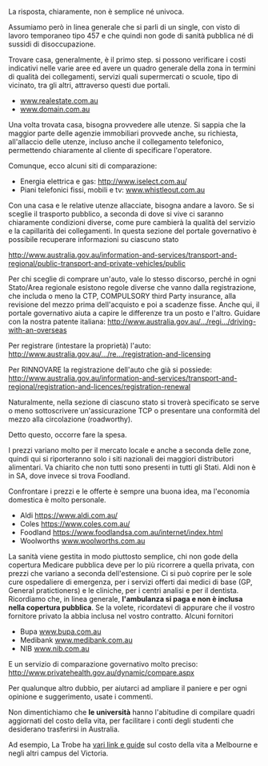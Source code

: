 La risposta, chiaramente, non è semplice né univoca.

Assumiamo però in linea generale che si parli di un single, con visto di lavoro temporaneo tipo 457 e che quindi non gode di sanità pubblica né di sussidi di disoccupazione.

Trovare casa, generalmente, è il primo step.
si possono verificare i costi indicativi nelle varie aree ed avere un quadro generale della zona in termini di qualità dei collegamenti, servizi quali supermercati o scuole, tipo di vicinato, tra gli altri, attraverso questi due portali.

* www.realestate.com.au 
* www.domain.com.au

Una volta trovata casa, bisogna provvedere alle utenze. Si sappia che la maggior parte delle agenzie immobiliari provvede anche, su richiesta, all'allaccio delle utenze, incluso anche il collegamento telefonico, permettendo chiaramente al cliente di specificare l'operatore.

Comunque, ecco alcuni siti di comparazione:

* Energia elettrica e gas: http://www.iselect.com.au/
* Piani telefonici fissi, mobili e tv: www.whistleout.com.au

Con una casa e le relative utenze allacciate, bisogna andare a lavoro.
Se si sceglie il trasporto pubblico, a seconda di dove si vive ci saranno chiaramente condizioni diverse, come pure cambierà la qualità del servizio e la capillarità dei collegamenti. In questa sezione del portale governativo è possibile recuperare informazioni su ciascuno stato

http://www.australia.gov.au/information-and-services/transport-and-regional/public-transport-and-private-vehicles/public

Per chi sceglie di comprare un'auto, vale lo stesso discorso, perché in ogni Stato/Area regionale esistono regole diverse che vanno dalla registrazione, che includa o meno la CTP, COMPULSORY third Party insurance, alla revisione del mezzo prima dell'acquisto e poi a scadenze fisse. Anche qui, il portale governativo aiuta a capire le differenze tra un posto e l'altro.
Guidare con la nostra patente italiana: http://www.australia.gov.au/…/regi…/driving-with-an-overseas

Per registrare (intestare la proprietà) l'auto: http://www.australia.gov.au/…/re…/registration-and-licensing

Per RINNOVARE la registrazione dell'auto che già si possiede: http://www.australia.gov.au/information-and-services/transport-and-regional/registration-and-licences/registration-renewal

Naturalmente, nella sezione di ciascuno stato si troverà specificato se serve o meno sottoscrivere un'assicurazione TCP o presentare una conformità del mezzo alla circolazione (roadworthy).

Detto questo, occorre fare la spesa.

I prezzi variano molto per il mercato locale e anche a seconda delle zone, quindi qui si riporteranno solo i siti nazionali dei maggiori distributori alimentari. Va chiarito che non tutti sono presenti in tutti gli Stati. Aldi non è in SA, dove invece si trova Foodland. 

Confrontare i prezzi e le offerte è sempre una buona idea, ma l'economia domestica è molto personale.

* Aldi https://www.aldi.com.au/
* Coles https://www.coles.com.au/
* Foodland https://www.foodlandsa.com.au/internet/index.html
* Woolworths www.woolworths.com.au

La sanità viene gestita in modo piuttosto semplice, chi non gode della copertura Medicare pubblica deve per lo più ricorrere a quella privata, con prezzi che variano a seconda dell'estensione. 
Ci si può coprire per le sole cure ospedaliere di emergenza, per i servizi offerti dai medici di base (GP, General pratictioners) e le cliniche, per i centri analisi e per il dentista. Ricordiamo che, in linea generale, **l'ambulanza si paga e non è inclusa nella copertura pubblica**.
Se la volete, ricordatevi di appurare che il vostro fornitore privato la abbia inclusa nel vostro contratto.
Alcuni fornitori
* Bupa www.bupa.com.au
* Medibank www.medibank.com.au
* NIB www.nib.com.au

E un servizio di comparazione governativo molto preciso: http://www.privatehealth.gov.au/dynamic/compare.aspx

Per qualunque altro dubbio, per aiutarci ad ampliare il paniere e per ogni opinione e suggerimento, usate i commenti.


Non dimentichiamo che **le università** hanno l'abitudine di compilare quadri aggiornati del costo della vita, per facilitare i conti degli studenti che desiderano trasferirsi in Australia.

Ad esempio, La Trobe ha [vari link e guide](http://www.latrobe.edu.au/experience/living/costs) sul costo della vita a Melbourne e negli altri campus del Victoria.

